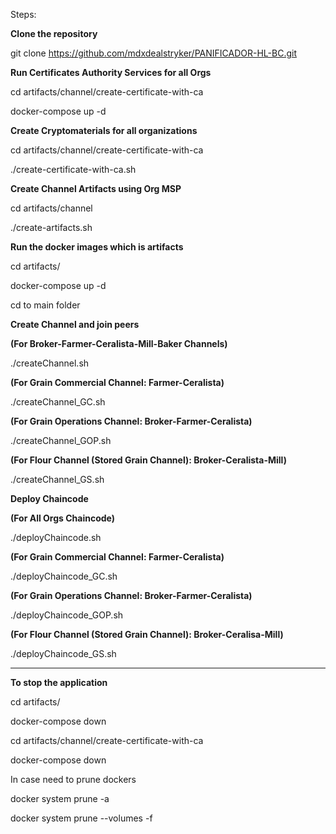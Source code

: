 Steps:

**Clone the repository**

git clone https://github.com/mdxdealstryker/PANIFICADOR-HL-BC.git

**Run Certificates Authority Services for all Orgs**

cd artifacts/channel/create-certificate-with-ca

docker-compose up -d

**Create Cryptomaterials for all organizations**

cd artifacts/channel/create-certificate-with-ca

./create-certificate-with-ca.sh

**Create Channel Artifacts using Org MSP**

cd artifacts/channel

./create-artifacts.sh 

**Run the docker images which is artifacts**

cd artifacts/

docker-compose up -d

cd to main folder

**Create Channel and join peers**

**(For Broker-Farmer-Ceralista-Mill-Baker Channels)**

./createChannel.sh   

**(For Grain Commercial Channel: Farmer-Ceralista)**

./createChannel_GC.sh      

**(For Grain Operations Channel: Broker-Farmer-Ceralista)**
 
./createChannel_GOP.sh    

**(For Flour Channel (Stored Grain Channel): Broker-Ceralista-Mill)**

./createChannel_GS.sh      

**Deploy Chaincode**

**(For All Orgs Chaincode)**

./deployChaincode.sh             

**(For Grain Commercial Channel: Farmer-Ceralista)**

./deployChaincode_GC.sh          

**(For Grain Operations Channel: Broker-Farmer-Ceralista)**

./deployChaincode_GOP.sh         

**(For Flour Channel (Stored Grain Channel): Broker-Ceralisa-Mill)**
 
./deployChaincode_GS.sh         

----------
**To stop the application**

cd artifacts/

docker-compose down

cd artifacts/channel/create-certificate-with-ca

docker-compose down

In case need to prune dockers

docker system prune -a

docker system prune --volumes -f





